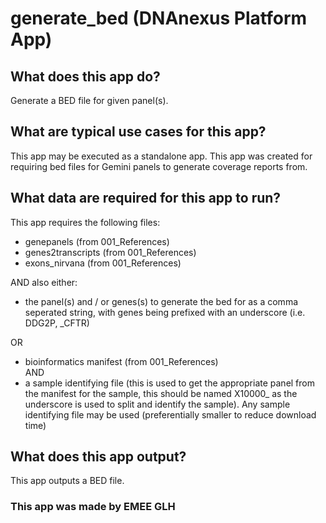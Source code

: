 # generate_bed (DNAnexus Platform App)

## What does this app do?

Generate a BED file for given panel(s).

## What are typical use cases for this app?

This app may be executed as a standalone app.
This app was created for requiring bed files for Gemini panels to generate coverage reports from.

## What data are required for this app to run?

This app requires the following files:
- genepanels (from 001_References)
- genes2transcripts (from 001_References)
- exons_nirvana (from 001_References) 

AND also either:

- the panel(s) and / or genes(s) to generate the bed for as a comma seperated string, with
    genes being prefixed with an underscore (i.e. DDG2P, _CFTR)

OR

- bioinformatics manifest (from 001_References)<br>
AND
- a sample identifying file (this is used to get the appropriate panel from the manifest for the sample, 
    this should be named X10000_ as the underscore is used to split and identify the sample). Any sample identifying file may be used (preferentially smaller to reduce download time)



## What does this app output?

This app outputs a BED file.

### This app was made by EMEE GLH
